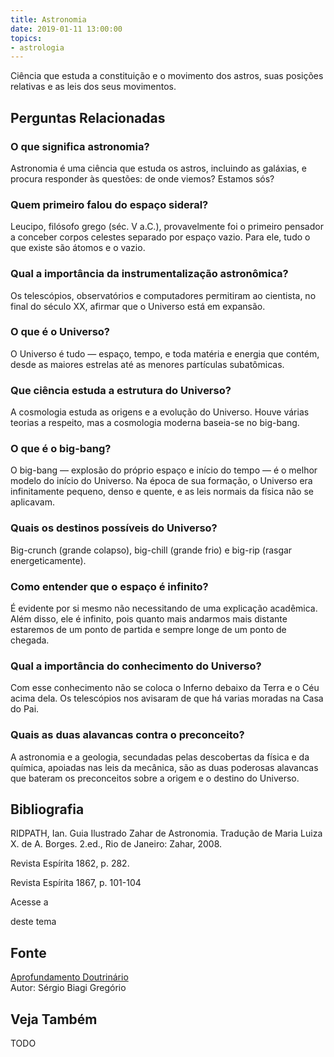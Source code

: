 ```yaml
---
title: Astronomia
date: 2019-01-11 13:00:00
topics: 
- astrologia
---
```


Ciência que estuda a constituição e o movimento dos astros, suas posições relativas e as leis dos seus movimentos.


## Perguntas Relacionadas

### O que significa astronomia?
Astronomia é uma ciência que estuda os astros, incluindo as galáxias, e
procura responder às questões: de onde viemos? Estamos sós?

### Quem primeiro falou do espaço sideral?
Leucipo, filósofo grego (séc. V a.C.), provavelmente foi o primeiro
pensador a conceber corpos celestes separado por espaço vazio. Para ele,
tudo o que existe são átomos e o vazio.

### Qual a importância da instrumentalização astronômica?
Os telescópios, observatórios e computadores permitiram ao cientista, no
final do século XX, afirmar que o Universo está em expansão.

### O que é o Universo?
O Universo é tudo — espaço, tempo, e toda matéria e energia que contém,
desde as maiores estrelas até as menores partículas subatômicas.

### Que ciência estuda a estrutura do Universo?
A cosmologia estuda as origens e a evolução do Universo. Houve várias
teorias a respeito, mas a cosmologia moderna baseia-se no big-bang.

### O que é o big-bang?
O big-bang — explosão do próprio espaço e início do tempo — é o melhor
modelo do início do Universo. Na época de sua formação, o Universo era
infinitamente pequeno, denso e quente, e as leis normais da física não
se aplicavam.

### Quais os destinos possíveis do Universo?
Big-crunch (grande colapso), big-chill (grande frio) e big-rip
(rasgar energeticamente).

### Como entender que o espaço é infinito?
É evidente por si mesmo não necessitando de uma explicação acadêmica.
Além disso, ele é infinito, pois quanto mais andarmos mais distante
estaremos de um ponto de partida e sempre longe de um ponto de chegada.

### Qual a importância do conhecimento do Universo?
Com esse conhecimento não se coloca o Inferno debaixo da Terra e o Céu
acima dela. Os telescópios nos avisaram de que há varias moradas na Casa
do Pai.

### Quais as duas alavancas contra o preconceito?
A astronomia e a geologia, secundadas pelas descobertas da física e da
química, apoiadas nas leis da mecânica, são as duas poderosas alavancas
que bateram os preconceitos sobre a origem e o destino do Universo.

## Bibliografia

RIDPATH, Ian. Guia Ilustrado Zahar de Astronomia. Tradução de Maria
Luiza X. de A. Borges. 2.ed., Rio de Janeiro: Zahar, 2008.

Revista Espírita 1862, p. 282.

Revista Espírita 1867, p. 101-104

Acesse a

deste tema

## Fonte
[Aprofundamento Doutrinário](https://sites.google.com/view/aprofundamentodoutrinario/astronomia)  
Autor: Sérgio Biagi Gregório



## Veja Também
TODO

